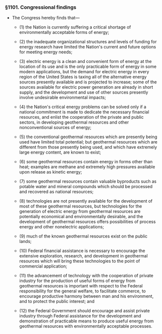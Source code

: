 ### §1101. Congressional findings
* The Congress hereby finds that—

  * (1) the Nation is currently suffering a critical shortage of environmentally acceptable forms of energy;

  * (2) the inadequate organizational structures and levels of funding for energy research have limited the Nation's current and future options for meeting energy needs;

  * (3) electric energy is a clean and convenient form of energy at the location of its use and is the only practicable form of energy in some modern applications, but the demand for electric energy in every region of the United States is taxing all of the alternative energy sources presently available and is projected to increase; some of the sources available for electric power generation are already in short supply, and the development and use of other sources presently involve undesirable environmental impacts;

  * (4) the Nation's critical energy problems can be solved only if a national commitment is made to dedicate the necessary financial resources, and enlist the cooperation of the private and public sectors, in developing geothermal resources and other nonconventional sources of energy;

  * (5) the conventional geothermal resources which are presently being used have limited total potential; but geothermal resources which are different from those presently being used, and which have extremely large energy content, are known to exist;

  * (6) some geothermal resources contain energy in forms other than heat; examples are methane and extremely high pressures available upon release as kinetic energy;

  * (7) some geothermal resources contain valuable byproducts such as potable water and mineral compounds which should be processed and recovered as national resources;

  * (8) technologies are not presently available for the development of most of these geothermal resources, but technologies for the generation of electric energy from geothermal resources are potentially economical and environmentally desirable, and the development of geothermal resources offers possibilities of process energy and other nonelectric applications;

  * (9) much of the known geothermal resources exist on the public lands;

  * (10) Federal financial assistance is necessary to encourage the extensive exploration, research, and development in geothermal resources which will bring these technologies to the point of commercial application;

  * (11) the advancement of technology with the cooperation of private industry for the production of useful forms of energy from geothermal resources is important with respect to the Federal responsibility for the general welfare, to facilitate commerce, to encourage productive harmony between man and his environment, and to protect the public interest; and

  * (12) the Federal Government should encourage and assist private industry through Federal assistance for the development and demonstration of practicable means to produce useful energy from geothermal resources with environmentally acceptable processes.